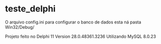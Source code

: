 # teste_delphi

O arquivo config.ini para configurar o banco de dados esta ná pasta Win32/Debug/

Projeto feito no Delphi 11 Version 28.0.48361.3236 
Utilizando MySQL 8.0.23
